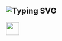 ##  ![Typing SVG](https://readme-typing-svg.herokuapp.com?font=Fira+Code&weight=500&pause=100&color=F73F97D2&width=435&lines=Hello%2C+I'm+Alina;Nice+to+meet+you!) 
<img src="https://raw.githubusercontent.com/Tarikul-Islam-Anik/Animated-Fluent-Emojis/master/Emojis/Travel%20and%20places/Rocket.png" width="35" height="35">
